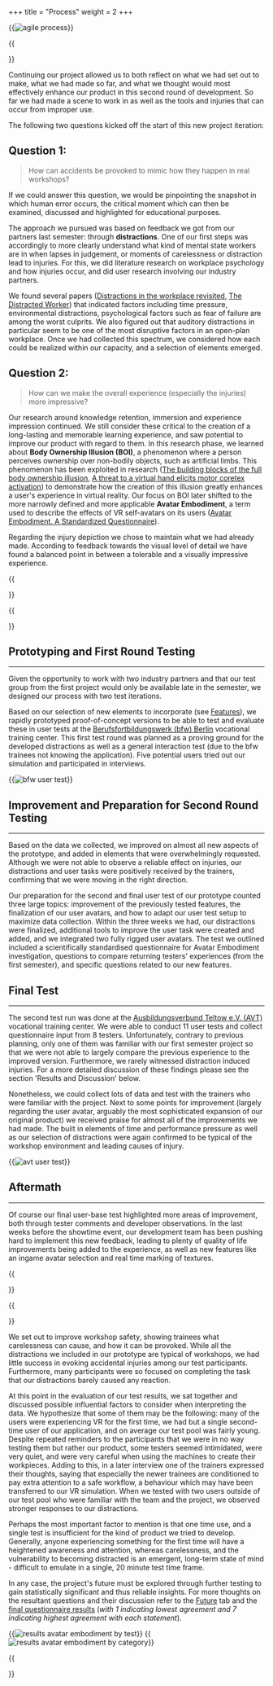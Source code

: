 +++
title = "Process"
weight = 2
+++

{{<image src="image_placeholder.jpg" alt="agile process" caption="Our Agile Development Process">}}

{{<section title="Starting off">}}

Continuing our project allowed us to both reflect on what we had set out to make, what we had made so far, and what we thought would most effectively enhance our product in this second round of development. 
So far we had made a scene to work in as well as the tools and injuries that can occur from improper use. 

The following two questions kicked off the start of this new project iteration:


Question 1:
------


> How can accidents be provoked to mimic how they happen in real workshops?


If we could answer this question, we would be pinpointing the snapshot in which human error occurs, the critical moment which can then be examined, discussed and highlighted for educational purposes. 

The approach we pursued was based on feedback we got from our partners last semester: through **distractions**. 
One of our first steps was accordingly to more clearly understand what kind of mental state workers are in when lapses in judgement, or moments of carelessness or distraction lead to injuries. 
For this, we did literature research on workplace psychology and how injuries occur, and did user research involving our industry partners.

We found several papers ([Distractions in the workplace revisited](https://www.researchgate.net/publication/233569247_Distractions_in_the_workplace_revisited),
[The Distracted Worker](https://www.researchgate.net/publication/324388535_The_Distracted_Worker_Effect_on_Hazard_Recognition_and_Safety_Performance))
that indicated factors including time pressure, environmental distractions, psychological factors such as fear of failure are among the worst culprits. 
We also figured out that auditory distractions in particular seem to be one of the most disruptive factors in an open-plan workplace. 
Once we had collected this spectrum, we considered how each could be realized within our capacity, and a selection of elements emerged.


Question 2:
------


> How can we make the overall experience (especially the injuries) more impressive?


Our research around knowledge retention, immersion and experience impression continued. 
We still consider these critical to the creation of a long-lasting and memorable learning experience, and saw potential to improve our product with regard to them. 
In this research phase, we learned about **Body Ownership Illusion (BOI)**, a phenomenon where a person perceives ownership over non-bodily objects, such as artificial limbs. 
This phenomenon has been exploited in research ([The building blocks of the full body ownership illusion](https://www.researchgate.net/publication/236071530_The_building_blocks_of_the_full_body_ownership_illusion),
[A threat to a virtual hand elicits motor coretex activation](https://pubmed.ncbi.nlm.nih.gov/24337257/)) 
to demonstrate how the creation of this illusion greatly enhances a user's experience in virtual reality. 
Our focus on BOI later shifted to the more narrowly defined and more applicable **Avatar Embodiment**,
a term used to describe the effects of VR self-avatars on its users ([Avatar Embodiment. A Standardized Questionnaire](https://www.researchgate.net/publication/349168590_Avatar_Embodiment_A_Standardized_Questionnaire)).


Regarding the injury depiction we chose to maintain what we had already made. According to feedback towards the visual level of detail we have found a balanced point in between a tolerable and a visually impressive experience.

{{</section>}}

{{<section title="Steps taken">}}

Prototyping and First Round Testing
------
---


Given the opportunity to work with two industry partners and that our test group from the first project would only be available late in the semester, we designed our process with two test iterations. 

Based on our selection of new elements to incorporate (see [Features](../features)), we rapidly prototyped proof-of-concept versions to be able to test and evaluate these in user tests at the [Berufsfortbildungswerk (bfw) Berlin](https://www.bfw.de/berlin/das-bfw-in-berlin-technische-berufe/) 
vocational training center. This first test round was planned as a proving ground for the developed distractions as well as a general interaction test (due to the bfw trainees not knowing the application). 
Five potential users tried out our simulation and participated in interviews.


{{<image src="image_placeholder.jpg" alt="bfw user test" caption="First user test at the bfw">}}


Improvement and Preparation for Second Round Testing
------
---


Based on the data we collected, we improved on almost all new aspects of the prototype, and added in elements that were overwhelmingly requested. 
Although we were not able to observe a reliable effect on injuries, our distractions and user tasks were positively received by the trainers, confirming that we were moving in the right direction. 

Our preparation for the second and final user test of our prototype counted three large topics: improvement of the previously tested features, the finalization of our user avatars, and how to adapt our user test setup to maximize data collection. 
Within the three weeks we had, our distractions were finalized, additional tools to improve the user task were created and added, and we integrated two fully rigged user avatars. 
The test we outlined included a scientifically standardised questionnaire for Avatar Embodiment investigation, questions to compare returning testers' experiences (from the first semester), and specific questions related to our new features. 


Final Test
------
---


The second test run was done at the [Ausbildungsverbund Teltow e.V. (AVT)](https://www.avt-bildung.de/) vocational training center. 
We were able to conduct 11 user tests and collect questionnaire input from 8 testers. 
Unfortunately, contrary to previous planning, only one of them was familiar with our first semester project so that we were not able to largely compare the previous experience to the improved version. 
Furthermore, we rarely witnessed  distraction induced injuries. For a more detailed discussion of these findings please see the section 'Results and Discussion' below. 

Nonetheless, we could collect lots of data and test with the trainers who were familiar with the project. 
Next to some points for improvement (largely regarding the user avatar, arguably the most sophisticated expansion of our original product) we received praise for almost all of the improvements we had made. 
The built in elements of time and performance pressure as well as our selection of distractions were again confirmed to be typical of the workshop environment and leading causes of injury.


{{<image src="avt_user_test.png" alt="avt user test" caption="Second user test at the AVT">}}


Aftermath
------
---


Of course our final user-base test highlighted more areas of improvement, both through tester comments and developer observations. 
In the last weeks before the showtime event, our development team has been pushing hard to implement this new feedback, leading to plenty of quality of life improvements being added to the experience,
as well as new features like an ingame avatar selection and real time marking of textures.

{{</section>}}

{{<section title="Results and Discussion">}}

We set out to improve workshop safety, showing trainees what carelessness can cause, and how it can be provoked. 
While all the distractions we included in our prototype are typical of workshops, we had little success in evoking accidental injuries among our test participants. 
Furthermore, many participants were so focused on completing the task that our distractions barely caused any reaction. 

At this point in the evaluation of our test results, we sat together and discussed possible influential factors to consider when interpreting the data. 
We hypothesize that some of them may be the following: many of the users were experiencing VR for the first time, we had but a single second-time user of our application, and on average our test pool was fairly young. 
Despite repeated reminders to the participants that we were in no way testing them but rather our product, some testers seemed intimidated, were very quiet, and were very careful when using the machines to create their workpieces. 
Adding to this, in a later interview one of the trainers expressed their thoughts, saying that especially the newer trainees are conditioned to pay extra attention to a safe workflow, a behaviour which may have been transferred to our VR simulation. 
When we tested with two users outside of our test pool who were familiar with the team and the project, we observed stronger responses to our distractions. 

Perhaps the most important factor to mention is that one time use, and a single test is insufficient for the kind of product we tried to develop. 
Generally, anyone experiencing something for the first time will have a heightened awareness and attention, whereas carelessness, and the vulnerability to becoming distracted is an emergent, long-term state of mind - difficult to emulate in a single,
20 minute test time frame.

In any case, the project's future must be explored through further testing to gain statistically significant and thus reliable insights. 
For more thoughts on the resultant questions and their discussion refer to the [Future](../future) tab and the [final questionnaire results](../GEGB2_AVT_UserTest_QuestionnaireResults.pdf) (_with 1 indicating lowest agreement and 7 indicating highest agreement with each statement_).


{{<image src="ae_byTest.png" alt="results avatar embodiment by test" caption="Results: Avatar Embodiment by Test">}}
{{<image src="ae_byCategory.png" alt="results avatar embodiment by category" caption="Results: Avatar Embodiment by Category">}}

{{</section>}}
